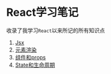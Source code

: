 # React学习笔记
收录了我学习`React`以来所记的所有知识点

1. [Jsx](JSX.md)  
2. [元素渲染](元素渲染.md)  
3. [组件和props](组件和props.md) 
4. [State和生命周期](State和生命周期.md)